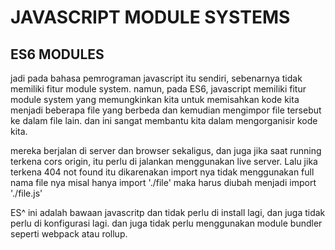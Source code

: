 # JAVASCRIPT MODULE SYSTEMS

## ES6 MODULES

jadi pada bahasa pemrograman javascript itu sendiri, sebenarnya tidak memiliki fitur module system. namun, pada ES6, javascript memiliki fitur module system yang memungkinkan kita untuk memisahkan kode kita menjadi beberapa file yang berbeda dan kemudian mengimpor file tersebut ke dalam file lain. dan ini sangat membantu kita dalam mengorganisir kode kita.

mereka berjalan di server dan browser sekaligus, dan juga jika saat running terkena cors origin, itu perlu di jalankan menggunakan live server. Lalu jika terkena 404 not found itu dikarenakan import nya tidak menggunakan full nama file nya misal hanya import './file' maka harus diubah menjadi import './file.js'

ES^ ini adalah bawaan javascritp dan tidak perlu di install lagi, dan juga tidak perlu di konfigurasi lagi. dan juga tidak perlu menggunakan module bundler seperti webpack atau rollup.
